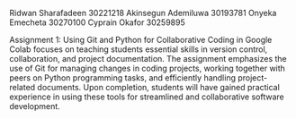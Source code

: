 Ridwan Sharafadeen 30221218
Akinsegun Ademiluwa 30193781
Onyeka Emecheta 30270100
Cyprain Okafor 30259895

Assignment 1: Using Git and Python for Collaborative Coding in Google Colab focuses on teaching students essential skills in version control, collaboration, and project documentation. The assignment emphasizes the use of Git for managing changes in coding projects, working together with peers on Python programming tasks, and efficiently handling project-related documents. Upon completion, students will have gained practical experience in using these tools for streamlined and collaborative software development.